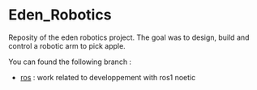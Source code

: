 # Eden_Robotics

Reposity of the eden robotics project. The goal was to design, build and control a robotic arm to pick apple.

You can found the following branch :

- [ros](https://github.com/AlessandriniAntoine/Eden_Robotics/tree/ros) : work related to developpement with ros1 noetic
